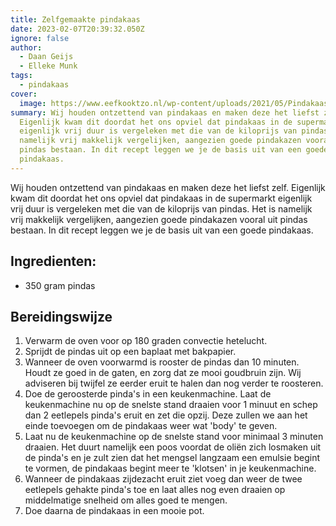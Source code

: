 ```yaml
---
title: Zelfgemaakte pindakaas
date: 2023-02-07T20:39:32.050Z
ignore: false
author:
  - Daan Geijs
  - Elleke Munk
tags:
  - pindakaas
cover:
  image: https://www.eefkooktzo.nl/wp-content/uploads/2021/05/Pindakaas.jpg
summary: Wij houden ontzettend van pindakaas en maken deze het liefst zelf.
  Eigenlijk kwam dit doordat het ons opviel dat pindakaas in de supermarkt
  eigenlijk vrij duur is vergeleken met die van de kiloprijs van pindas. Het is
  namelijk vrij makkelijk vergelijken, aangezien goede pindakazen vooral uit
  pindas bestaan. In dit recept leggen we je de basis uit van een goede
  pindakaas.
---
```

Wij houden ontzettend van pindakaas en maken deze het liefst zelf. Eigenlijk kwam dit doordat het ons opviel dat pindakaas in de supermarkt eigenlijk vrij duur is vergeleken met die van de kiloprijs van pindas. Het is namelijk vrij makkelijk vergelijken, aangezien goede pindakazen vooral uit pindas bestaan. In dit recept leggen we je de basis uit van een goede pindakaas.

## Ingredienten:

* 350 gram pindas

## Bereidingswijze

1. Verwarm de oven voor op 180 graden convectie hetelucht.
2. Sprijdt de pindas uit op een baplaat met bakpapier. 
3. Wanneer de oven voorwarmd is rooster de pindas dan 10 minuten. Houdt ze goed in de gaten, en zorg dat ze mooi goudbruin zijn. Wij adviseren bij twijfel ze eerder eruit te halen dan nog verder te roosteren.
4. Doe de geroosterde pinda's in een keukenmachine. Laat de keukenmachine nu op de snelste stand draaien voor 1 minuut en schep dan 2 eetlepels pinda's eruit en zet die opzij. Deze zullen we aan het einde toevoegen om de pindakaas weer wat 'body' te geven. 
5. Laat nu de keukenmachine op de snelste stand voor minimaal 3 minuten draaien. Het duurt namelijk een poos voordat de oliën zich losmaken uit de pinda's en je zult zien dat het mengsel langzaam een emulsie begint te vormen, de pindakaas begint meer te 'klotsen'  in je keukenmachine. 
6. W﻿anneer de pindakaas zijdezacht eruit ziet voeg dan weer de twee eetlepels gehakte pinda's toe en laat alles nog even draaien op middelmatige snelheid om alles goed te mengen.
7. D﻿oe daarna de pindakaas in een mooie pot.